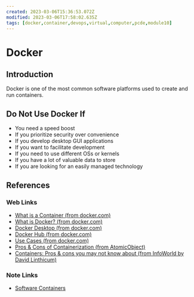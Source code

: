 ```yaml
---
created: 2023-03-06T15:36:53.072Z
modified: 2023-03-06T17:58:02.635Z
tags: [docker,container,devops,virtual,computer,pcde,module10]
---
```

# Docker

## Introduction

Docker is one of the most common software platforms used to create and run containers.

## Do Not Use Docker If

* You need a speed boost
* If you prioritize security over convenience
* If you develop desktop GUI applications
* If you want to facilitate development
* If you need to use different OSs or kernels
* If you have a lot of valuable data to store
* If you are looking for an easily managed technology

## References

### Web Links

* [What is a Container (from docker.com)][what-is-container-docker]
* [What is Docker? (from docker.com)][what-is-docker]
* [Docker Desktop (from docker.com)][docker-desktop]
* [Docker Hub (from docker.com)][docker-hub]
* [Use Cases (from docker.com)][use-cases-docker]
* [Pros & Cons of Containerization (from AtomicObject)][container-pros-cons-atom]
* [Containers: Pros & cons you may not know about (from InfoWorld by David Linthicum)][pros-cons-containers-infoworld]

<!-- Hidden References -->
[what-is-container-docker]: https://www.docker.com/resources/what-container "What is a Container (from docker.com)"
[what-is-docker]: https://docs.docker.com/get-started/overview/ "What is Docker? (from docker.com)"
[docker-desktop]: https://www.docker.com/products/docker-desktop "Docker Desktop (from docker.com)"
[docker-hub]: https://www.docker.com/products/docker-hub "Docker Hub (from docker.com)"
[use-cases-docker]: https://www.docker.com/use-cases "Use Cases (from docker.com)"
[container-pros-cons-atom]: https://spin.atomicobject.com/2019/05/24/containerization-pros-cons/ "Pros & Cons of Containerization (from AtomicObject)"
[pros-cons-containers-infoworld]: https://www.infoworld.com/article/3342165/containers-the-pros-and-cons-you-may-not-know-about.html "Containers: Pros & cons you may not know about (from InfoWorld by David Linthicum)"

### Note Links

* [Software Containers][container-zk]

<!-- Hidden References -->
[container-zk]: ./container.md "Software Containers"
